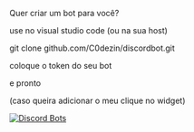 Quer criar um bot para você?

use no visual studio code (ou na sua host)

git clone github.com/C0dezin/discordbot.git

coloque o token do seu bot 

e pronto

(caso queira adicionar o meu clique no widget)

[![Discord Bots](https://top.gg/api/widget/767868534645719050.svg)](https://top.gg/bot/767868534645719050)










